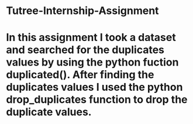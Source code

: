 # Tutree-Internship-Assignment
# In this assignment I took a dataset and searched for the duplicates values by using the python fuction duplicated(). After finding the duplicates values I used the python drop_duplicates function to drop the duplicate values.

